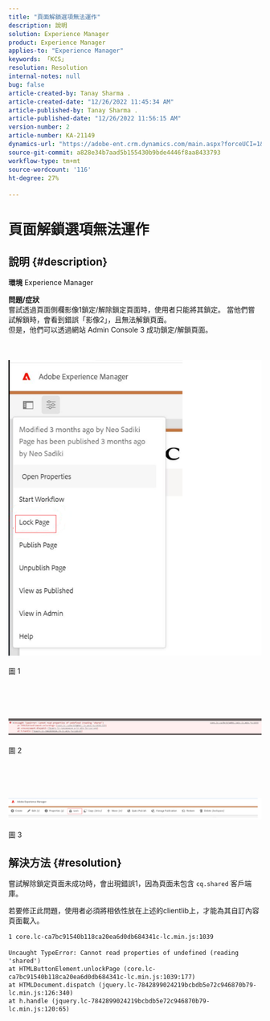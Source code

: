 ```yaml
---
title: "頁面解鎖選項無法運作"
description: 說明
solution: Experience Manager
product: Experience Manager
applies-to: "Experience Manager"
keywords: 「KCS」
resolution: Resolution
internal-notes: null
bug: false
article-created-by: Tanay Sharma .
article-created-date: "12/26/2022 11:45:34 AM"
article-published-by: Tanay Sharma .
article-published-date: "12/26/2022 11:56:15 AM"
version-number: 2
article-number: KA-21149
dynamics-url: "https://adobe-ent.crm.dynamics.com/main.aspx?forceUCI=1&pagetype=entityrecord&etn=knowledgearticle&id=561047ca-1285-ed11-81ac-6045bd006239"
source-git-commit: a828e34b7aad5b155430b9bde4446f8aa8433793
workflow-type: tm+mt
source-wordcount: '116'
ht-degree: 27%

---
```


# 頁面解鎖選項無法運作

## 說明 {#description}

<b>環境</b>
Experience Manager


<b>問題/症狀</b><br>嘗試透過頁面側欄影像1鎖定/解除鎖定頁面時，使用者只能將其鎖定。 當他們嘗試解鎖時，會看到錯誤「影像2」，且無法解鎖頁面。 <br>但是，他們可以透過網站 Admin Console 3 成功鎖定/解鎖頁面。<br><br><br><br>![](assets/___571047ca-1285-ed11-81ac-6045bd006239___.png)<br><br>圖 1<br><br><br><br><br><br>![](assets/___5a1047ca-1285-ed11-81ac-6045bd006239___.png)<br><br>圖 2<br><br><br><br><br><br>![](assets/___5c1047ca-1285-ed11-81ac-6045bd006239___.png)<br><br>圖 3<br>

## 解決方法 {#resolution}


嘗試解除鎖定頁面未成功時，會出現錯誤1，因為頁面未包含 `cq.shared` 客戶端庫。

若要修正此問題，使用者必須將相依性放在上述的clientlib上，才能為其自訂內容頁面載入。




```
1 core.lc-ca7bc91540b118ca20ea6d0db684341c-lc.min.js:1039

Uncaught TypeError: Cannot read properties of undefined (reading 'shared')
at HTMLButtonElement.unlockPage (core.lc-ca7bc91540b118ca20ea6d0db684341c-lc.min.js:1039:177)
at HTMLDocument.dispatch (jquery.lc-7842899024219bcbdb5e72c946870b79-lc.min.js:126:340)
at h.handle (jquery.lc-7842899024219bcbdb5e72c946870b79-lc.min.js:120:65)
```



